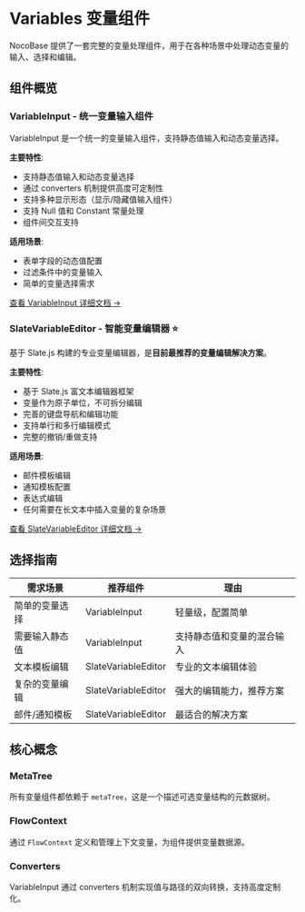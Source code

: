 # Variables 变量组件

NocoBase 提供了一套完整的变量处理组件，用于在各种场景中处理动态变量的输入、选择和编辑。

## 组件概览

### VariableInput - 统一变量输入组件

VariableInput 是一个统一的变量输入组件，支持静态值输入和动态变量选择。

**主要特性**:
- 支持静态值输入和动态变量选择
- 通过 converters 机制提供高度可定制性
- 支持多种显示形态（显示/隐藏值输入组件）
- 支持 Null 值和 Constant 常量处理
- 组件间交互支持

**适用场景**:
- 表单字段的动态值配置
- 过滤条件中的变量输入
- 简单的变量选择需求

[查看 VariableInput 详细文档 →](./variable-input)

### SlateVariableEditor - 智能变量编辑器 ⭐️

基于 Slate.js 构建的专业变量编辑器，是**目前最推荐的变量编辑解决方案**。

**主要特性**:
- 基于 Slate.js 富文本编辑器框架
- 变量作为原子单位，不可拆分编辑
- 完善的键盘导航和编辑功能
- 支持单行和多行编辑模式
- 完整的撤销/重做支持

**适用场景**:
- 邮件模板编辑
- 通知模板配置
- 表达式编辑
- 任何需要在长文本中插入变量的复杂场景

[查看 SlateVariableEditor 详细文档 →](./slate-variable-editor)

## 选择指南

| 需求场景 | 推荐组件 | 理由 |
|---------|---------|------|
| 简单的变量选择 | VariableInput | 轻量级，配置简单 |
| 需要输入静态值 | VariableInput | 支持静态值和变量的混合输入 |
| 文本模板编辑 | SlateVariableEditor | 专业的文本编辑体验 |
| 复杂的变量编辑 | SlateVariableEditor | 强大的编辑能力，推荐方案 |
| 邮件/通知模板 | SlateVariableEditor | 最适合的解决方案 |

## 核心概念

### MetaTree
所有变量组件都依赖于 `metaTree`，这是一个描述可选变量结构的元数据树。

### FlowContext
通过 `FlowContext` 定义和管理上下文变量，为组件提供变量数据源。

### Converters
VariableInput 通过 converters 机制实现值与路径的双向转换，支持高度定制化。